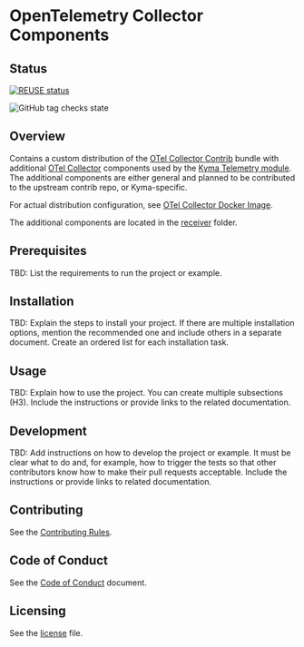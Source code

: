 
# OpenTelemetry Collector Components

## Status

[![REUSE status](https://api.reuse.software/badge/github.com/kyma-project/opentelemetry-collector-components)](https://api.reuse.software/info/github.com/kyma-project/opentelemetry-collector-components)

![GitHub tag checks state](https://img.shields.io/github/checks-status/kyma-project/opentelemetry-collector-components/main?label=opentelemetry-collector-components&link=https%3A%2F%2Fgithub.com%2Fkyma-project%2Fopentelemetry-collector-components%2Fcommits%2Fmain)

## Overview

Contains a custom distribution of the [OTel Collector Contrib](https://github.com/open-telemetry/opentelemetry-collector-contrib) bundle with additional [OTel Collector](https://github.com/open-telemetry/opentelemetry-collector) components used by the [Kyma Telemetry module](https://github.com/kyma-project/telemetry-manager/tree/main). The additional components are either general and planned to be contributed to the upstream contrib repo, or Kyma-specific.

For actual distribution configuration, see [OTel Collector Docker Image](./otel-collector/).

The additional components are located in the [receiver](./receiver/) folder.

## Prerequisites

TBD: List the requirements to run the project or example.

## Installation

TBD: Explain the steps to install your project. If there are multiple installation options, mention the recommended one and include others in a separate document. Create an ordered list for each installation task.

## Usage

TBD: Explain how to use the project. You can create multiple subsections (H3). Include the instructions or provide links to the related documentation.

## Development

TBD: Add instructions on how to develop the project or example. It must be clear what to do and, for example, how to trigger the tests so that other contributors know how to make their pull requests acceptable. Include the instructions or provide links to related documentation.

## Contributing

See the [Contributing Rules](CONTRIBUTING.md).

## Code of Conduct

See the [Code of Conduct](CODE_OF_CONDUCT.md) document.

## Licensing

See the [license](./LICENSE) file.
